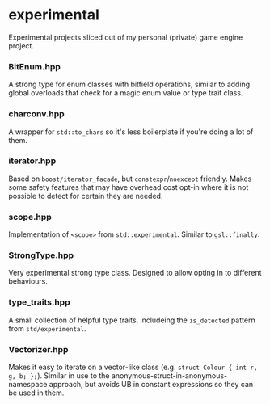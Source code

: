 # experimental
Experimental projects sliced out of my personal (private) game engine project.

### BitEnum.hpp
A strong type for enum classes with bitfield operations, similar to adding global overloads that check for a magic enum value or type trait class.

### charconv.hpp
A wrapper for `std::to_chars` so it's less boilerplate if you're doing a lot of them.

### iterator.hpp
Based on `boost/iterator_facade`, but `constexpr`/`noexcept` friendly. Makes some safety features that may have overhead cost opt-in where it is not possible to detect for certain they are needed.

### scope.hpp
Implementation of `<scope>` from `std::experimental`. Similar to `gsl::finally`.

### StrongType.hpp
Very experimental strong type class. Designed to allow opting in to different behaviours.

### type_traits.hpp
A small collection of helpful type traits, includeing the `is_detected` pattern from `std/experimental`.

### Vectorizer.hpp
Makes it easy to iterate on a vector-like class (e.g. `struct Colour { int r, g, b; };`). Similar in use to the anonymous-struct-in-anonymous-namespace approach, but avoids UB in constant expressions so they can be used in them.
